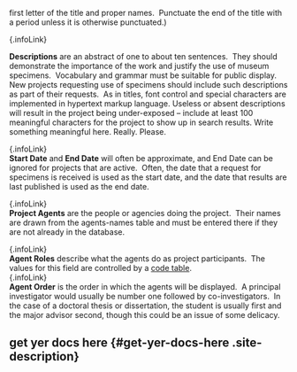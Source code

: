 first letter of the title and proper names.  Punctuate the end of the
title with a period unless it is otherwise punctuated.)

[](){.infoLink}

**Descriptions** are an abstract of one to about ten sentences.  They
should demonstrate the importance of the work and justify the use of
museum specimens.  Vocabulary and grammar must be suitable for public
display.  New projects requesting use of specimens should include such
descriptions as part of their requests.  As in titles, font control and
special characters are implemented in hypertext markup language. Useless
or absent descriptions will result in the project being under-exposed –
include at least 100 meaningful characters for the project to show up in
search results. Write something meaningful here. Really. Please.

[](){.infoLink}\
**Start Date** and **End Date** will often be approximate, and End Date
can be ignored for projects that are active.  Often, the date that a
request for specimens is received is used as the start date, and the
date that results are last published is used as the end date.

[](){.infoLink}\
**Project Agents** are the people or agencies doing the project.  Their
names are drawn from the agents-names table and must be entered there if
they are not already in the database.

[](){.infoLink}\
**Agent Roles** describe what the agents do as project participants. 
The values for this field are controlled by a [code
table](http://arctos.database.museum/info/ctDocumentation.cfm?table=CTPROJECT_AGENT_ROLE).\
[](){.infoLink}\
**Agent Order** is the order in which the agents will be displayed.  A
principal investigator would usually be number one followed by
co-investigators.  In the case of a doctoral thesis or dissertation, the
student is usually first and the major advisor second, though this could
be an issue of some delicacy.

</div>

</div>

</div>

</div>

<div id="secondary">

get yer docs here {#get-yer-docs-here .site-description}
-----------------

</div>

</div>

